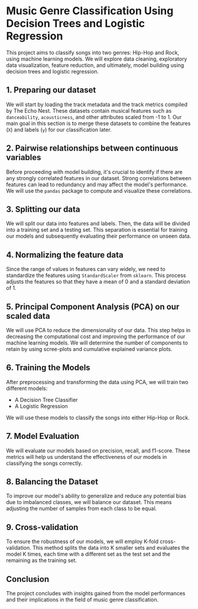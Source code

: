 # Music Genre Classification Using Decision Trees and Logistic Regression

This project aims to classify songs into two genres: Hip-Hop and Rock, using machine learning models. We will explore data cleaning, exploratory data visualization, feature reduction, and ultimately, model building using decision trees and logistic regression.

## 1. Preparing our dataset

We will start by loading the track metadata and the track metrics compiled by The Echo Nest. These datasets contain musical features such as `danceability`, `acousticness`, and other attributes scaled from -1 to 1. Our main goal in this section is to merge these datasets to combine the features (`X`) and labels (`y`) for our classification later.

## 2. Pairwise relationships between continuous variables

Before proceeding with model building, it's crucial to identify if there are any strongly correlated features in our dataset. Strong correlations between features can lead to redundancy and may affect the model's performance. We will use the `pandas` package to compute and visualize these correlations.

## 3. Splitting our data

We will split our data into features and labels. Then, the data will be divided into a training set and a testing set. This separation is essential for training our models and subsequently evaluating their performance on unseen data.

## 4. Normalizing the feature data

Since the range of values in features can vary widely, we need to standardize the features using `StandardScaler` from `sklearn`. This process adjusts the features so that they have a mean of 0 and a standard deviation of 1.

## 5. Principal Component Analysis (PCA) on our scaled data

We will use PCA to reduce the dimensionality of our data. This step helps in decreasing the computational cost and improving the performance of our machine learning models. We will determine the number of components to retain by using scree-plots and cumulative explained variance plots.

## 6. Training the Models

After preprocessing and transforming the data using PCA, we will train two different models:
- A Decision Tree Classifier
- A Logistic Regression

We will use these models to classify the songs into either Hip-Hop or Rock.

## 7. Model Evaluation

We will evaluate our models based on precision, recall, and f1-score. These metrics will help us understand the effectiveness of our models in classifying the songs correctly.

## 8. Balancing the Dataset

To improve our model's ability to generalize and reduce any potential bias due to imbalanced classes, we will balance our dataset. This means adjusting the number of samples from each class to be equal.

## 9. Cross-validation

To ensure the robustness of our models, we will employ K-fold cross-validation. This method splits the data into K smaller sets and evaluates the model K times, each time with a different set as the test set and the remaining as the training set.

## Conclusion

The project concludes with insights gained from the model performances and their implications in the field of music genre classification.
